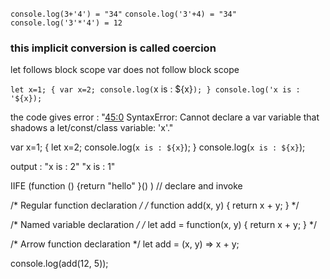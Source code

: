 `console.log(3+'4') = "34"` 
`console.log('3'+4) = "34"` 
`console.log('3'*'4') = 12` 

### this implicit conversion is called coercion

let follows block scope
var does not follow block scope

`let x=1;
{
	var x=2;
	console.log(`x is : ${x}`);
}
console.log('x is : '${x});`

the code gives error :
"<a class='gotoLine' href='#45:0'>45:0</a> SyntaxError: Cannot declare a var variable that shadows a let/const/class variable: 'x'."

var x=1;
{
	let x=2;
	console.log(`x is : ${x}`);
}
console.log(`x is : ${x}`);

output :
"x is : 2"
"x is : 1"

IIFE
(function () {return "hello" }() ) // declare and invoke


/* Regular function declaration */
/* function add(x, y)
{
  return x + y;
}
 */
 
/* Named variable declaration */
/* let add = function(x, y)
{
  return x + y;
} */

/* Arrow function declaration */
let add = (x, y) => x + y;

console.log(add(12, 5));
